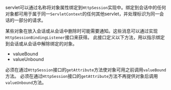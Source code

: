 servlet可以通过名称将对象属性绑定到`HttpSession`实现中。绑定到会话中的任何对象都可用于属于同一`ServletContext`的任何其他servlet，并处理标识为同一会话的一部分的请求。

某些对象在放入会话或从会话中删除时可能需要通知。这些消息可以通过实现`HttpSessionBindingListener`接口来获得。 此接口定义以下方法，用以指示绑定到会话或从会话中解除绑定的对象。

- valueBound
- valueUnbound

必须在通过`HttpSession`接口的`getAttribute`方法使对象可用之前调用`valueBound`方法。 必须在通过`HttpSession`接口的`getAttribute`方法不再提供对象后调用`valueUnbound`方法。